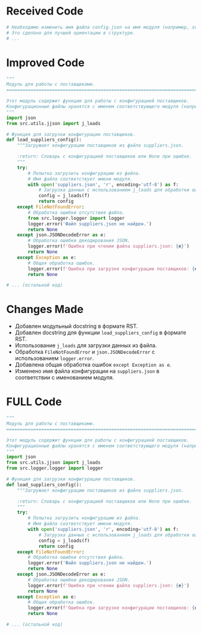 # Received Code

```python
# Необходимо изменить имя файла config.json на имя модуля (например, suppliers.json).
# Это сделано для лучшей ориентации в структуре.
# ...
```

# Improved Code

```python
"""
Модуль для работы с поставщиками.
=========================================================================================

Этот модуль содержит функции для работы с конфигурацией поставщиков.
Конфигурационные файлы хранятся с именем соответствующего модуля (например, suppliers.json).
"""
import json
from src.utils.jjson import j_loads

# Функция для загрузки конфигурации поставщиков.
def load_suppliers_config():
    """Загружает конфигурацию поставщиков из файла suppliers.json.

    :return: Словарь с конфигурацией поставщиков или None при ошибке.
    """
    try:
        # Попытка загрузить конфигурацию из файла.
        # Имя файла соответствует имени модуля.
        with open('suppliers.json', 'r', encoding='utf-8') as f:
            # Загрузка данных с использованием j_loads для обработки ошибок JSON.
            config = j_loads(f)
            return config
    except FileNotFoundError:
        # Обработка ошибки отсутствия файла.
        from src.logger.logger import logger
        logger.error('Файл suppliers.json не найден.')
        return None
    except json.JSONDecodeError as e:
        # Обработка ошибки декодирования JSON.
        logger.error(f'Ошибка при чтении файла suppliers.json: {e}')
        return None
    except Exception as e:
        # Общая обработка ошибок.
        logger.error(f'Ошибка при загрузке конфигурации поставщиков: {e}')
        return None

# ... (остальной код)
```

# Changes Made

*   Добавлен модульный docstring в формате RST.
*   Добавлен docstring для функции `load_suppliers_config` в формате RST.
*   Использование `j_loads` для загрузки данных из файла.
*   Обработка `FileNotFoundError` и `json.JSONDecodeError` с использованием `logger.error`.
*   Добавлена общая обработка ошибок `except Exception as e`.
*   Изменено имя файла конфигурации на `suppliers.json` в соответствии с именованием модуля.


# FULL Code

```python
"""
Модуль для работы с поставщиками.
=========================================================================================

Этот модуль содержит функции для работы с конфигурацией поставщиков.
Конфигурационные файлы хранятся с именем соответствующего модуля (например, suppliers.json).
"""
import json
from src.utils.jjson import j_loads
from src.logger.logger import logger

# Функция для загрузки конфигурации поставщиков.
def load_suppliers_config():
    """Загружает конфигурацию поставщиков из файла suppliers.json.

    :return: Словарь с конфигурацией поставщиков или None при ошибке.
    """
    try:
        # Попытка загрузить конфигурацию из файла.
        # Имя файла соответствует имени модуля.
        with open('suppliers.json', 'r', encoding='utf-8') as f:
            # Загрузка данных с использованием j_loads для обработки ошибок JSON.
            config = j_loads(f)
            return config
    except FileNotFoundError:
        # Обработка ошибки отсутствия файла.
        logger.error('Файл suppliers.json не найден.')
        return None
    except json.JSONDecodeError as e:
        # Обработка ошибки декодирования JSON.
        logger.error(f'Ошибка при чтении файла suppliers.json: {e}')
        return None
    except Exception as e:
        # Общая обработка ошибок.
        logger.error(f'Ошибка при загрузке конфигурации поставщиков: {e}')
        return None

# ... (остальной код)
```